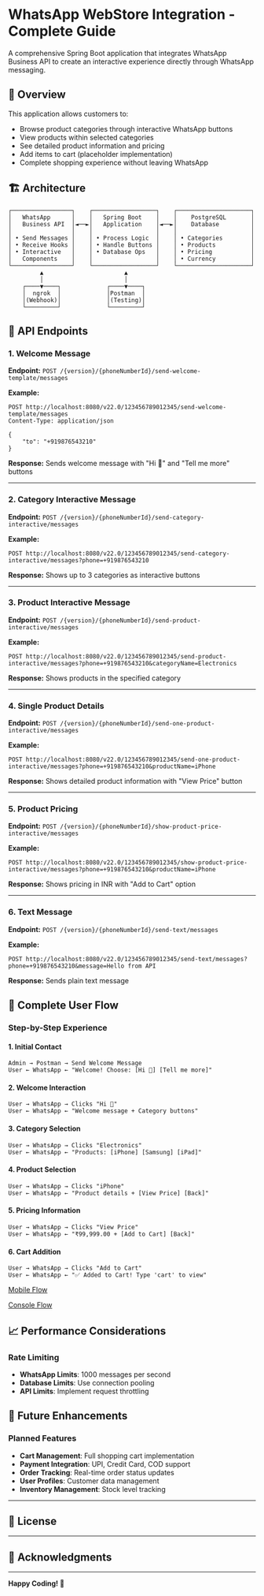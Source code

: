 # WhatsApp WebStore Integration - Complete Guide

A comprehensive Spring Boot application that integrates WhatsApp Business API to create an interactive experience directly through WhatsApp messaging.

## 🌟 Overview

This application allows customers to:
- Browse product categories through interactive WhatsApp buttons
- View products within selected categories
- See detailed product information and pricing
- Add items to cart (placeholder implementation)
- Complete shopping experience without leaving WhatsApp

## 🏗️ Architecture

```
┌─────────────────┐    ┌──────────────────┐    ┌─────────────────────┐
│   WhatsApp      │    │   Spring Boot    │    │    PostgreSQL       │
│   Business API  │◄──►│   Application    │◄──►│    Database         │
│                 │    │                  │    │                     │
│ • Send Messages │    │ • Process Logic  │    │ • Categories        │
│ • Receive Hooks │    │ • Handle Buttons │    │ • Products          │
│ • Interactive   │    │ • Database Ops   │    │ • Pricing           │
│   Components    │    │                  │    │ • Currency          │
└─────────────────┘    └──────────────────┘    └─────────────────────┘
         ▲                       ▲
         │                       │
    ┌────▼────┐             ┌────▼────┐
    │  ngrok  │             │Postman  │
    │(Webhook)│             │(Testing)│
    └─────────┘             └─────────┘
```

## 🔗 API Endpoints

### 1. Welcome Message
**Endpoint:** `POST /{version}/{phoneNumberId}/send-welcome-template/messages`

**Example:**
```
POST http://localhost:8080/v22.0/123456789012345/send-welcome-template/messages
Content-Type: application/json

{
    "to": "+919876543210"
}
```

**Response:** Sends welcome message with "Hi 👋" and "Tell me more" buttons

---

### 2. Category Interactive Message
**Endpoint:** `POST /{version}/{phoneNumberId}/send-category-interactive/messages`

**Example:**
```
POST http://localhost:8080/v22.0/123456789012345/send-category-interactive/messages?phone=+919876543210
```

**Response:** Shows up to 3 categories as interactive buttons

---

### 3. Product Interactive Message
**Endpoint:** `POST /{version}/{phoneNumberId}/send-product-interactive/messages`

**Example:**
```
POST http://localhost:8080/v22.0/123456789012345/send-product-interactive/messages?phone=+919876543210&categoryName=Electronics
```

**Response:** Shows products in the specified category

---

### 4. Single Product Details
**Endpoint:** `POST /{version}/{phoneNumberId}/send-one-product-interactive/messages`

**Example:**
```
POST http://localhost:8080/v22.0/123456789012345/send-one-product-interactive/messages?phone=+919876543210&productName=iPhone
```

**Response:** Shows detailed product information with "View Price" button

---

### 5. Product Pricing
**Endpoint:** `POST /{version}/{phoneNumberId}/show-product-price-interactive/messages`

**Example:**
```
POST http://localhost:8080/v22.0/123456789012345/show-product-price-interactive/messages?phone=+919876543210&productName=iPhone
```

**Response:** Shows pricing in INR with "Add to Cart" option

---

### 6. Text Message
**Endpoint:** `POST /{version}/{phoneNumberId}/send-text/messages`

**Example:**
```
POST http://localhost:8080/v22.0/123456789012345/send-text/messages?phone=+919876543210&message=Hello from API
```

**Response:** Sends plain text message

## 🎯 Complete User Flow

### Step-by-Step Experience

#### 1. **Initial Contact**
```
Admin → Postman → Send Welcome Message
User ← WhatsApp ← "Welcome! Choose: [Hi 👋] [Tell me more]"
```

#### 2. **Welcome Interaction**
```
User → WhatsApp → Clicks "Hi 👋"
User ← WhatsApp ← "Welcome message + Category buttons"
```

#### 3. **Category Selection**
```
User → WhatsApp → Clicks "Electronics"
User ← WhatsApp ← "Products: [iPhone] [Samsung] [iPad]"
```

#### 4. **Product Selection**
```
User → WhatsApp → Clicks "iPhone"
User ← WhatsApp ← "Product details + [View Price] [Back]"
```

#### 5. **Pricing Information**
```
User → WhatsApp → Clicks "View Price"
User ← WhatsApp ← "₹99,999.00 + [Add to Cart] [Back]"
```

#### 6. **Cart Addition**
```
User → WhatsApp → Clicks "Add to Cart"
User ← WhatsApp ← "✅ Added to Cart! Type 'cart' to view"
```
[Mobile Flow](Videos/WhatsAppFlowMobile.mp4)

[Console Flow](Videos/WhatsAppFlowConsole.mp4)

## 📈 Performance Considerations
### Rate Limiting
- **WhatsApp Limits**: 1000 messages per second
- **Database Limits**: Use connection pooling
- **API Limits**: Implement request throttling

## 🎯 Future Enhancements

### Planned Features
- **Cart Management**: Full shopping cart implementation
- **Payment Integration**: UPI, Credit Card, COD support
- **Order Tracking**: Real-time order status updates
- **User Profiles**: Customer data management
- **Inventory Management**: Stock level tracking

---

## 📝 License

---

## 🙏 Acknowledgments

---

**Happy Coding! 🚀**
